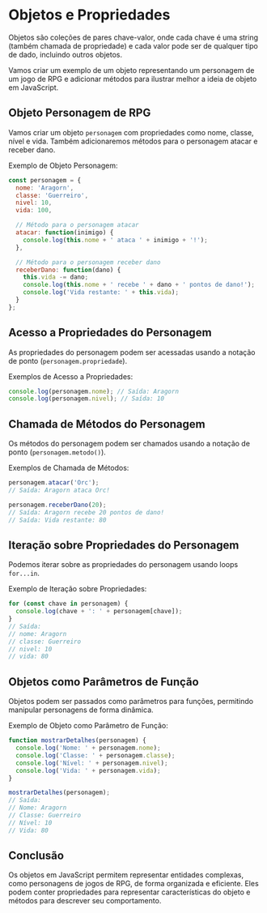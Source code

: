 # Objetos e Propriedades

Objetos são coleções de pares chave-valor, onde cada chave é uma string (também chamada de propriedade) e cada valor pode ser de qualquer tipo de dado, incluindo outros objetos.

Vamos criar um exemplo de um objeto representando um personagem de um jogo de RPG e adicionar métodos para ilustrar melhor a ideia de objeto em JavaScript.

## Objeto Personagem de RPG

Vamos criar um objeto `personagem` com propriedades como nome, classe, nível e vida. Também adicionaremos métodos para o personagem atacar e receber dano.

Exemplo de Objeto Personagem:

```js
const personagem = {
  nome: 'Aragorn',
  classe: 'Guerreiro',
  nivel: 10,
  vida: 100,

  // Método para o personagem atacar
  atacar: function(inimigo) {
    console.log(this.nome + ' ataca ' + inimigo + '!');
  },

  // Método para o personagem receber dano
  receberDano: function(dano) {
    this.vida -= dano;
    console.log(this.nome + ' recebe ' + dano + ' pontos de dano!');
    console.log('Vida restante: ' + this.vida);
  }
};
```

## Acesso a Propriedades do Personagem

As propriedades do personagem podem ser acessadas usando a notação de ponto (`personagem.propriedade`).

Exemplos de Acesso a Propriedades:

```js
console.log(personagem.nome); // Saída: Aragorn
console.log(personagem.nivel); // Saída: 10
```

## Chamada de Métodos do Personagem

Os métodos do personagem podem ser chamados usando a notação de ponto (`personagem.metodo()`).

Exemplos de Chamada de Métodos:

```js
personagem.atacar('Orc');
// Saída: Aragorn ataca Orc!

personagem.receberDano(20);
// Saída: Aragorn recebe 20 pontos de dano!
// Saída: Vida restante: 80
```

## Iteração sobre Propriedades do Personagem

Podemos iterar sobre as propriedades do personagem usando loops `for...in`.

Exemplo de Iteração sobre Propriedades:

```js
for (const chave in personagem) {
  console.log(chave + ': ' + personagem[chave]);
}
// Saída:
// nome: Aragorn
// classe: Guerreiro
// nivel: 10
// vida: 80
```

## Objetos como Parâmetros de Função

Objetos podem ser passados como parâmetros para funções, permitindo manipular personagens de forma dinâmica.

Exemplo de Objeto como Parâmetro de Função:

```js
function mostrarDetalhes(personagem) {
  console.log('Nome: ' + personagem.nome);
  console.log('Classe: ' + personagem.classe);
  console.log('Nível: ' + personagem.nivel);
  console.log('Vida: ' + personagem.vida);
}

mostrarDetalhes(personagem);
// Saída:
// Nome: Aragorn
// Classe: Guerreiro
// Nível: 10
// Vida: 80
```

## Conclusão

Os objetos em JavaScript permitem representar entidades complexas, como personagens de jogos de RPG, de forma organizada e eficiente. Eles podem conter propriedades para representar características do objeto e métodos para descrever seu comportamento.